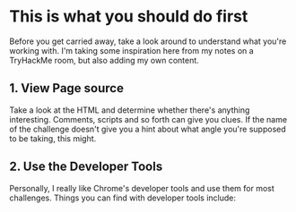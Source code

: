 # This is what you should do first

Before you get carried away, take a look around to understand what you're working with. I'm taking some inspiration here from my notes on a TryHackMe room, but also adding my own content.

## 1. View Page source

Take a look at the HTML and determine whether there's anything interesting. Comments, scripts and so forth can give you clues. If the name of the challenge doesn't give you a hint about what angle you're supposed to be taking, this might.

## 2. Use the Developer Tools

Personally, I really like Chrome's developer tools and use them for most challenges. Things you can find with developer tools include: 